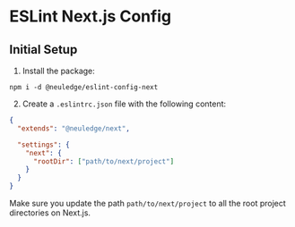 # ESLint Next.js Config

## Initial Setup

1. Install the package:

```
npm i -d @neuledge/eslint-config-next
```

2. Create a `.eslintrc.json` file with the following content:

```json
{
  "extends": "@neuledge/next",

  "settings": {
    "next": {
      "rootDir": ["path/to/next/project"]
    }
  }
}
```

Make sure you update the path `path/to/next/project` to all the root project
directories on Next.js.
